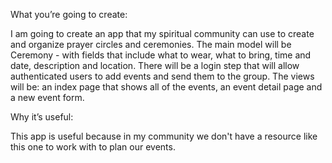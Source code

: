 What you’re going to create:

I am going to create an app that my spiritual community can use to create and organize prayer circles and ceremonies. The main model will be Ceremony - with fields that include what to wear, what to bring, time and date, description and location. There will be a login step that will allow authenticated users to add events and send them to the group. The views will be: an index page that shows all of the events, an event detail page and a new event form.

Why it’s useful:

This app is useful because in my community we don't have a resource like this one to work with to plan our events. 